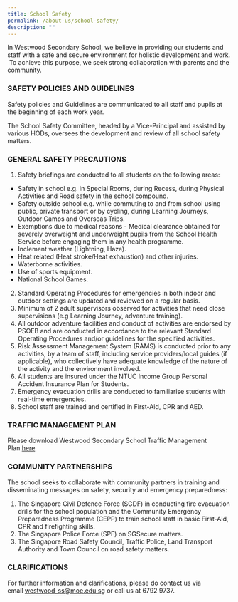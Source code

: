 ```yaml
---
title: School Safety
permalink: /about-us/school-safety/
description: ""
---
```

In Westwood Secondary School, we believe in providing our students and staff with a safe and secure environment for holistic development and work.  To achieve this purpose, we seek strong collaboration with parents and the community.  

  

### SAFETY POLICIES AND GUIDELINES

Safety policies and Guidelines are communicated to all staff and pupils at the beginning of each work year.

The School Safety Committee, headed by a Vice-Principal and assisted by various HODs, oversees the development and review of all school safety matters.

### GENERAL SAFETY PRECAUTIONS

1.  Safety briefings are conducted to all students on the following areas:

*   Safety in school e.g. in Special Rooms, during Recess, during Physical Activities and Road safety in the school compound.
*   Safety outside school e.g. while commuting to and from school using public, private transport or by cycling, during Learning Journeys, Outdoor Camps and Overseas Trips.
*   Exemptions due to medical reasons - Medical clearance obtained for severely overweight and underweight pupils from the School Health Service before engaging them in any health programme.
*   Inclement weather (Lightning, Haze).
*   Heat related (Heat stroke/Heat exhaustion) and other injuries.
*   Waterborne activities.
*   Use of sports equipment.
*   National School Games.

2.  Standard Operating Procedures for emergencies in both indoor and outdoor settings are updated and reviewed on a regular basis.
3.  Minimum of 2 adult supervisors observed for activities that need close supervisions (e.g Learning Journey, adventure training).
4.  All outdoor adventure facilities and conduct of activities are endorsed by PSOEB and are conducted in accordance to the relevant Standard Operating Procedures and/or guidelines for the specified activities.
5.  Risk Assessment Management System (RAMS) is conducted prior to any activities, by a team of staff, including service providers/local guides (if applicable), who collectively have adequate knowledge of the nature of the activity and the environment involved.
6.  All students are insured under the NTUC Income Group Personal Accident Insurance Plan for Students. 
7.  Emergency evacuation drills are conducted to familiarise students with real-time emergencies.
8.  School staff are trained and certified in First-Aid, CPR and AED.

### TRAFFIC MANAGEMENT PLAN

Please download Westwood Secondary School Traffic Management Plan [here](/files/School%20Traffic%20Management%20Plan_2020.pdf)

### COMMUNITY PARTNERSHIPS

The school seeks to collaborate with community partners in training and disseminating messages on safety, security and emergency preparedness:  

1.  The Singapore Civil Defence Force (SCDF) in conducting fire evacuation drills for the school population and the Community Emergency Preparedness Programme (CEPP) to train school staff in basic First-Aid, CPR and firefighting skills.
2.  The Singapore Police Force (SPF) on SGSecure matters.
3.  The Singapore Road Safety Council, Traffic Police, Land Transport Authority and Town Council on road safety matters.

  

### CLARIFICATIONS 

For further information and clarifications, please do contact us via email [westwood\_ss@moe.edu.sg](mailto:westwood_ss@moe.edu.sg) or call us at 6792 9737.
